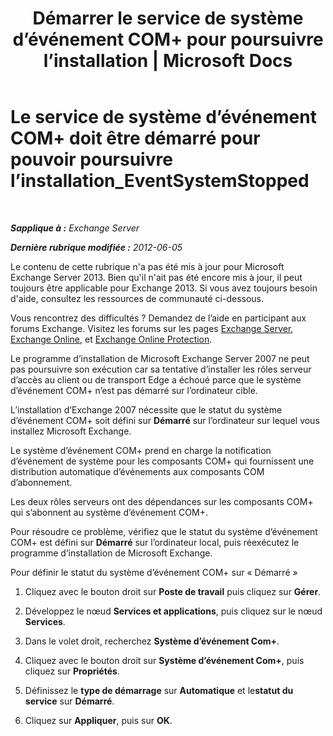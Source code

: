 ﻿---
title: 'Démarrer le service de système d’événement COM+ pour poursuivre l’installation | Microsoft Docs'
TOCTitle: Le service de système d’événement COM+ doit être démarré pour pouvoir poursuivre l’installation_EventSystemStopped
ms:assetid: 3b8d2ba3-87fb-4749-b4d1-5dfec97e1ca4
ms:mtpsurl: https://technet.microsoft.com/fr-fr/library/ms.exch.setupreadiness.eventsystemstopped(v=EXCHG.150)
ms:contentKeyID: 50477941
ms.date: 05/23/2018
mtps_version: v=EXCHG.150
ms.translationtype: MT
---

# Le service de système d’événement COM+ doit être démarré pour pouvoir poursuivre l’installation\_EventSystemStopped

 

_**Sapplique à :** Exchange Server_

_**Dernière rubrique modifiée :** 2012-06-05_

Le contenu de cette rubrique n'a pas été mis à jour pour Microsoft Exchange Server 2013. Bien qu'il n'ait pas été encore mis à jour, il peut toujours être applicable pour Exchange 2013. Si vous avez toujours besoin d'aide, consultez les ressources de communauté ci-dessous.

Vous rencontrez des difficultés ? Demandez de l’aide en participant aux forums Exchange. Visitez les forums sur les pages [Exchange Server](https://go.microsoft.com/fwlink/p/?linkid=60612), [Exchange Online](https://go.microsoft.com/fwlink/p/?linkid=267542), et [Exchange Online Protection](https://go.microsoft.com/fwlink/p/?linkid=285351).

Le programme d’installation de Microsoft Exchange Server 2007 ne peut pas poursuivre son exécution car sa tentative d’installer les rôles serveur d’accès au client ou de transport Edge a échoué parce que le système d’événement COM+ n’est pas démarré sur l’ordinateur cible.

L’installation d’Exchange 2007 nécessite que le statut du système d’événement COM+ soit défini sur **Démarré** sur l’ordinateur sur lequel vous installez Microsoft Exchange.

Le système d’événement COM+ prend en charge la notification d’événement de système pour les composants COM+ qui fournissent une distribution automatique d’événements aux composants COM d’abonnement.

Les deux rôles serveurs ont des dépendances sur les composants COM+ qui s’abonnent au système d’événement COM+.

Pour résoudre ce problème, vérifiez que le statut du système d’événement COM+ est défini sur **Démarré** sur l’ordinateur local, puis réexécutez le programme d’installation de Microsoft Exchange.

Pour définir le statut du système d’événement COM+ sur « Démarré »

1.  Cliquez avec le bouton droit sur **Poste de travail** puis cliquez sur **Gérer**.

2.  Développez le nœud **Services et applications**, puis cliquez sur le nœud **Services**.

3.  Dans le volet droit, recherchez **Système d’événement Com+**.

4.  Cliquez avec le bouton droit sur **Système d’événement Com+**, puis cliquez sur **Propriétés**.

5.  Définissez le **type de démarrage** sur **Automatique** et le**statut du service** sur **Démarré**.

6.  Cliquez sur **Appliquer**, puis sur **OK**.


